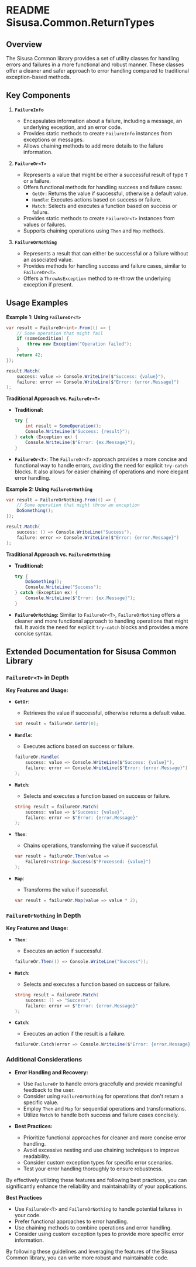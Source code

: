 # **README Sisusa.Common.ReturnTypes**

## **Overview**

The Sisusa Common library provides a set of utility classes for handling errors and failures in a more functional and robust manner. These classes offer a cleaner and safer approach to error handling compared to traditional exception-based methods.

## **Key Components**

1. **`FailureInfo`**
    * Encapsulates information about a failure, including a message, an underlying exception, and an error code.
    * Provides static methods to create `FailureInfo` instances from exceptions or messages.
    * Allows chaining methods to add more details to the failure information.

2. **`FailureOr<T>`**
    * Represents a value that might be either a successful result of type `T` or a failure.
    * Offers functional methods for handling success and failure cases:
        * `GetOr`: Returns the value if successful, otherwise a default value.
        * `Handle`: Executes actions based on success or failure.
        * `Match`: Selects and executes a function based on success or failure.
    * Provides static methods to create `FailureOr<T>` instances from values or failures.
    * Supports chaining operations using `Then` and `Map` methods.

3. **`FailureOrNothing`**
    * Represents a result that can either be successful or a failure without an associated value.
    * Provides methods for handling success and failure cases, similar to `FailureOr<T>`.
    * Offers a `ThrowAsException` method to re-throw the underlying exception if present.

## **Usage Examples**

**Example 1: Using `FailureOr<T>`**

```csharp
var result = FailureOr<int>.From(() => {
    // Some operation that might fail
    if (someCondition) {
        throw new Exception("Operation failed");
    }
    return 42;
});

result.Match(
    success: value => Console.WriteLine($"Success: {value}"),
    failure: error => Console.WriteLine($"Error: {error.Message}")
);
```

**Traditional Approach vs. `FailureOr<T>`**

* **Traditional:**
  ```csharp
  try {
      int result = SomeOperation();
      Console.WriteLine($"Success: {result}");
  } catch (Exception ex) {
      Console.WriteLine($"Error: {ex.Message}");
  }
  ```

* **`FailureOr<T>`:**
  The `FailureOr<T>` approach provides a more concise and functional way to handle errors, avoiding the need for explicit `try-catch` blocks. It also allows for easier chaining of operations and more elegant error handling.

**Example 2: Using `FailureOrNothing`**

```csharp
var result = FailureOrNothing.From(() => {
    // Some operation that might throw an exception
    DoSomething();
});

result.Match(
    success: () => Console.WriteLine("Success"),
    failure: error => Console.WriteLine($"Error: {error.Message}")
);
```

**Traditional Approach vs. `FailureOrNothing`**

* **Traditional:**
  ```csharp
  try {
      DoSomething();
      Console.WriteLine("Success");
  } catch (Exception ex) {
      Console.WriteLine($"Error: {ex.Message}");
  }
  ```

* **`FailureOrNothing`:**
  Similar to `FailureOr<T>`, `FailureOrNothing` offers a cleaner and more functional approach to handling operations that might fail. It avoids the need for explicit `try-catch` blocks and provides a more concise syntax.

## Extended Documentation for Sisusa Common Library

### `FailureOr<T>` in Depth

**Key Features and Usage:**

* **`GetOr`**:
    - Retrieves the value if successful, otherwise returns a default value.
  ```csharp
  int result = failureOr.GetOr(0);
  ```

* **`Handle`**:
    - Executes actions based on success or failure.
  ```csharp
  failureOr.Handle(
      success: value => Console.WriteLine($"Success: {value}"),
      failure: error => Console.WriteLine($"Error: {error.Message}")
  );
  ```

* **`Match`**:
    - Selects and executes a function based on success or failure.
  ```csharp
  string result = failureOr.Match(
      success: value => $"Success: {value}",
      failure: error => $"Error: {error.Message}"
  );
  ```

* **`Then`**:
    - Chains operations, transforming the value if successful.
  ```csharp
  var result = failureOr.Then(value => 
      FailureOr<string>.Success($"Processed: {value}")
  );
  ```

* **`Map`**:
    - Transforms the value if successful.
  ```csharp
  var result = failureOr.Map(value => value * 2);
  ```

### `FailureOrNothing` in Depth

**Key Features and Usage:**

* **`Then`**:
    - Executes an action if successful.
  ```csharp
  failureOr.Then(() => Console.WriteLine("Success"));
  ```

* **`Match`**:
    - Selects and executes a function based on success or failure.
  ```csharp
  string result = failureOr.Match(
      success: () => "Success",
      failure: error => $"Error: {error.Message}"
  );
  ```

* **`Catch`**:
    - Executes an action if the result is a failure.
  ```csharp
  failureOr.Catch(error => Console.WriteLine($"Error: {error.Message}"));
  ```

### Additional Considerations

* **Error Handling and Recovery:**
    - Use `FailureOr` to handle errors gracefully and provide meaningful feedback to the user.
    - Consider using `FailureOrNothing` for operations that don't return a specific value.
    - Employ `Then` and `Map` for sequential operations and transformations.
    - Utilize `Match` to handle both success and failure cases concisely.

* **Best Practices:**
    - Prioritize functional approaches for cleaner and more concise error handling.
    - Avoid excessive nesting and use chaining techniques to improve readability.
    - Consider custom exception types for specific error scenarios.
    - Test your error handling thoroughly to ensure robustness.

By effectively utilizing these features and following best practices, you can significantly enhance the reliability and maintainability of your applications.

**Best Practices**

* Use `FailureOr<T>` and `FailureOrNothing` to handle potential failures in your code.
* Prefer functional approaches to error handling.
* Use chaining methods to combine operations and error handling.
* Consider using custom exception types to provide more specific error information.

By following these guidelines and leveraging the features of the Sisusa Common library, you can write more robust and maintainable code.

